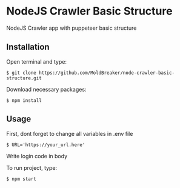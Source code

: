 
# NodeJS Crawler Basic Structure
NodeJS Crawler app with puppeteer basic structure

## Installation
Open terminal and type:

    $ git clone https://github.com/MoldBreaker/node-crawler-basic-structure.git

Download necessary packages:

    $ npm install

## Usage

First, dont forget to change all variables in .env file

    $ URL='https://your_url.here'

 Write login code in body

 To run project, type:

    $ npm start



